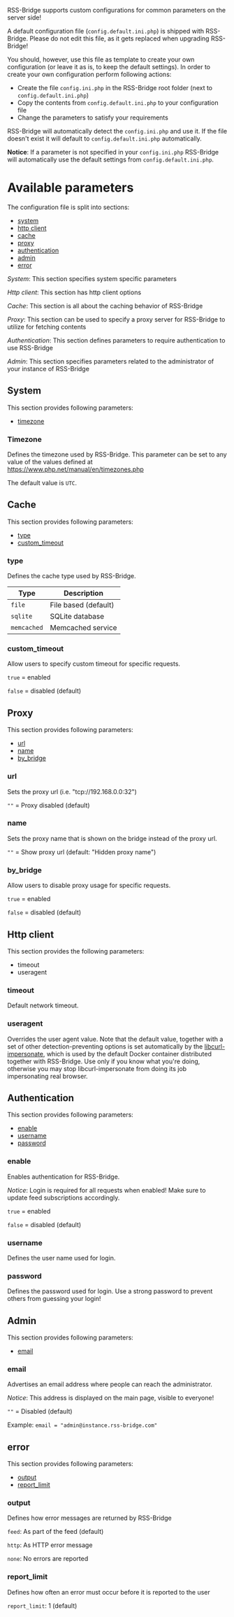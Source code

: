 RSS-Bridge supports custom configurations for common parameters on the server side!

A default configuration file (`config.default.ini.php`) is shipped with RSS-Bridge.
Please do not edit this file, as it gets replaced when upgrading RSS-Bridge!

You should, however, use this file as template to create your own configuration
(or leave it as is, to keep the default settings).
In order to create your own configuration perform following actions:

* Create the file `config.ini.php` in the RSS-Bridge root folder (next to `config.default.ini.php`)
* Copy the contents from `config.default.ini.php` to your configuration file
* Change the parameters to satisfy your requirements

RSS-Bridge will automatically detect the `config.ini.php` and use it.
If the file doesn't exist it will default to `config.default.ini.php` automatically.

__Notice__: If a parameter is not specified in your `config.ini.php` RSS-Bridge will
automatically use the default settings from `config.default.ini.php`.

# Available parameters

The configuration file is split into sections:

* [system](#system)
* [http client](#http-client)
* [cache](#cache)
* [proxy](#proxy)
* [authentication](#authentication)
* [admin](#admin)
* [error](#error)

_System_: This section specifies system specific parameters

_Http client_: This section has http client options

_Cache_: This section is all about the caching behavior of RSS-Bridge

_Proxy_: This section can be used to specify a proxy server for RSS-Bridge to utilize for fetching contents

_Authentication_: This section defines parameters to require authentication to use RSS-Bridge

_Admin_: This section specifies parameters related to the administrator of your instance of RSS-Bridge

## System

This section provides following parameters:

- [timezone](#timezone)

### Timezone

Defines the timezone used by RSS-Bridge. This parameter can be set to any value of the values defined at https://www.php.net/manual/en/timezones.php

The default value is `UTC`.

## Cache

This section provides following parameters:

- [type](#type)
- [custom_timeout](#custom_timeout)

### type

Defines the cache type used by RSS-Bridge.

| Type       | Description  
| -------    | -----------
|`file`      | File based (default)
|`sqlite`    | SQLite database
|`memcached` | Memcached service

### custom_timeout

Allow users to specify custom timeout for specific requests.

`true` = enabled

`false` = disabled (default)

## Proxy

This section provides following parameters:

- [url](#url)
- [name](#name)
- [by_bridge](#by_bridge)

### url

Sets the proxy url (i.e. "tcp://192.168.0.0:32")

`""` = Proxy disabled (default)

### name

Sets the proxy name that is shown on the bridge instead of the proxy url.

`""` = Show proxy url (default: "Hidden proxy name")

### by_bridge

Allow users to disable proxy usage for specific requests.

`true`  = enabled

`false` = disabled (default)

## Http client

This section provides the following parameters:

- timeout
- useragent

### timeout

Default network timeout.

### useragent

Overrides the user agent value. Note that the default value, together with a set of other detection-preventing options is set
automatically by the [libcurl-impersonate](https://github.com/lexiforest/curl-impersonate), which is used by the default Docker container distributed together with RSS-Bridge. Use only if you know what you're doing, otherwise you may stop libcurl-impersonate
from doing its job impersonating real browser.

## Authentication

This section provides following parameters:

- [enable](#enable)
- [username](#username)
- [password](#password)

### enable

Enables authentication for RSS-Bridge.

_Notice_: Login is required for all requests when enabled! Make sure to update feed subscriptions accordingly.

`true`  = enabled

`false` = disabled (default)

### username

Defines the user name used for login.

### password

Defines the password used for login. Use a strong password to prevent others from guessing your login!

## Admin

This section provides following parameters:

- [email](#email)

### email

Advertises an email address where people can reach the administrator.

*Notice*: This address is displayed on the main page, visible to everyone!

`""`    = Disabled (default)

Example: `email = "admin@instance.rss-bridge.com"`

## error

This section provides following parameters:

- [output](#output)
- [report_limit](#report_limit)

### output

Defines how error messages are returned by RSS-Bridge

`feed`: As part of the feed (default)

`http`: As HTTP error message

`none`: No errors are reported

### report_limit

Defines how often an error must occur before it is reported to the user

`report_limit`: 1 (default)
